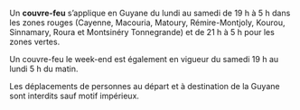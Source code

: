 <div class="conseil conseil-jaune">

Un **couvre-feu** s’applique en Guyane du lundi au samedi de 19 h à 5 h dans les zones rouges (Cayenne, Macouria, Matoury, Rémire-Montjoly, Kourou, Sinnamary, Roura et Montsinéry Tonnegrande) et de 21 h à 5 h pour les zones vertes.

Un  couvre-feu le week-end est également en vigueur du samedi 19 h au lundi 5 h du matin.

Les déplacements de personnes au départ et à destination de la Guyane sont interdits sauf motif impérieux.

</div>
